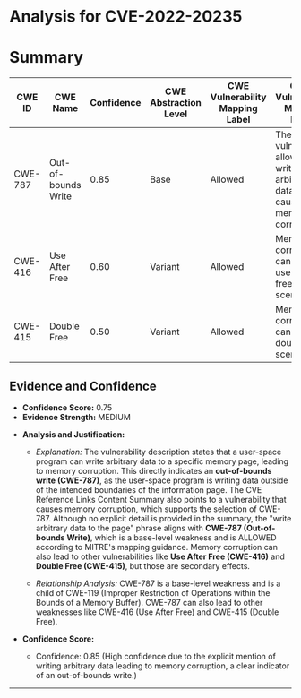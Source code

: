 # Analysis for CVE-2022-20235

# Summary
| CWE ID | CWE Name | Confidence | CWE Abstraction Level | CWE Vulnerability Mapping Label | CWE-Vulnerability Mapping Notes |
|---|---|---|---|---|---|
| CWE-787 | Out-of-bounds Write | 0.85 | Base | Allowed | The vulnerability allows writing arbitrary data, which causes memory corruption. |
| CWE-416 | Use After Free | 0.60 | Variant | Allowed | Memory corruption can lead to use-after-free scenarios. |
| CWE-415 | Double Free | 0.50 | Variant | Allowed | Memory corruption can lead to double-free scenarios. |

## Evidence and Confidence

*   **Confidence Score:** 0.75
*   **Evidence Strength:** MEDIUM

- **Analysis and Justification:**  
  - *Explanation:* The vulnerability description states that a user-space program can write arbitrary data to a specific memory page, leading to memory corruption. This directly indicates an **out-of-bounds write (CWE-787)**, as the user-space program is writing data outside of the intended boundaries of the information page. The CVE Reference Links Content Summary also points to a vulnerability that causes memory corruption, which supports the selection of CWE-787. Although no explicit detail is provided in the summary, the "write arbitrary data to the page" phrase aligns with **CWE-787 (Out-of-bounds Write)**, which is a base-level weakness and is ALLOWED according to MITRE's mapping guidance. Memory corruption can also lead to other vulnerabilities like **Use After Free (CWE-416)** and **Double Free (CWE-415)**, but those are secondary effects.

  - *Relationship Analysis:* CWE-787 is a base-level weakness and is a child of CWE-119 (Improper Restriction of Operations within the Bounds of a Memory Buffer). CWE-787 can also lead to other weaknesses like CWE-416 (Use After Free) and CWE-415 (Double Free).

- **Confidence Score:**  
  - Confidence: 0.85 (High confidence due to the explicit mention of writing arbitrary data leading to memory corruption, a clear indicator of an out-of-bounds write.)

---